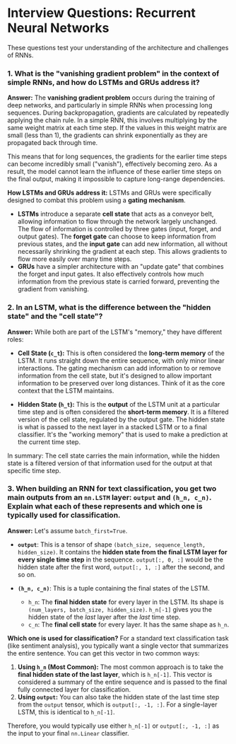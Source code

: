 # Interview Questions: Recurrent Neural Networks

These questions test your understanding of the architecture and challenges of RNNs.

### 1. What is the "vanishing gradient problem" in the context of simple RNNs, and how do LSTMs and GRUs address it?

**Answer:**
The **vanishing gradient problem** occurs during the training of deep networks, and particularly in simple RNNs when processing long sequences. During backpropagation, gradients are calculated by repeatedly applying the chain rule. In a simple RNN, this involves multiplying by the same weight matrix at each time step. If the values in this weight matrix are small (less than 1), the gradients can shrink exponentially as they are propagated back through time.

This means that for long sequences, the gradients for the earlier time steps can become incredibly small ("vanish"), effectively becoming zero. As a result, the model cannot learn the influence of these earlier time steps on the final output, making it impossible to capture long-range dependencies.

**How LSTMs and GRUs address it:**
LSTMs and GRUs were specifically designed to combat this problem using a **gating mechanism**.
-   **LSTMs** introduce a separate **cell state** that acts as a conveyor belt, allowing information to flow through the network largely unchanged. The flow of information is controlled by three gates (input, forget, and output gates). The **forget gate** can choose to keep information from previous states, and the **input gate** can add new information, all without necessarily shrinking the gradient at each step. This allows gradients to flow more easily over many time steps.
-   **GRUs** have a simpler architecture with an "update gate" that combines the forget and input gates. It also effectively controls how much information from the previous state is carried forward, preventing the gradient from vanishing.

### 2. In an LSTM, what is the difference between the "hidden state" and the "cell state"?

**Answer:**
While both are part of the LSTM's "memory," they have different roles:

-   **Cell State (`c_t`):** This is often considered the **long-term memory** of the LSTM. It runs straight down the entire sequence, with only minor linear interactions. The gating mechanism can add information to or remove information from the cell state, but it's designed to allow important information to be preserved over long distances. Think of it as the core context that the LSTM maintains.

-   **Hidden State (`h_t`):** This is the **output** of the LSTM unit at a particular time step and is often considered the **short-term memory**. It is a filtered version of the cell state, regulated by the output gate. The hidden state is what is passed to the next layer in a stacked LSTM or to a final classifier. It's the "working memory" that is used to make a prediction at the current time step.

In summary: The cell state carries the main information, while the hidden state is a filtered version of that information used for the output at that specific time step.

### 3. When building an RNN for text classification, you get two main outputs from an `nn.LSTM` layer: `output` and `(h_n, c_n)`. Explain what each of these represents and which one is typically used for classification.

**Answer:**
Let's assume `batch_first=True`.

-   **`output`**: This is a tensor of shape `(batch_size, sequence_length, hidden_size)`. It contains the **hidden state from the final LSTM layer for every single time step** in the sequence. `output[:, 0, :]` would be the hidden state after the first word, `output[:, 1, :]` after the second, and so on.

-   **`(h_n, c_n)`**: This is a tuple containing the final states of the LSTM.
    -   `h_n`: The **final hidden state** for every layer in the LSTM. Its shape is `(num_layers, batch_size, hidden_size)`. `h_n[-1]` gives you the hidden state of the *last* layer after the *last* time step.
    -   `c_n`: The **final cell state** for every layer. It has the same shape as `h_n`.

**Which one is used for classification?**
For a standard text classification task (like sentiment analysis), you typically want a single vector that summarizes the entire sentence. You can get this vector in two common ways:
1.  **Using `h_n` (Most Common):** The most common approach is to take the **final hidden state of the last layer**, which is `h_n[-1]`. This vector is considered a summary of the entire sequence and is passed to the final fully connected layer for classification.
2.  **Using `output`:** You can also take the hidden state of the last time step from the `output` tensor, which is `output[:, -1, :]`. For a single-layer LSTM, this is identical to `h_n[-1]`.

Therefore, you would typically use either `h_n[-1]` or `output[:, -1, :]` as the input to your final `nn.Linear` classifier.
